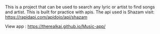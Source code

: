 This is a project that can be used to search any lyric or artist to find songs and artist. This is built for
practice with apis. The api used is Shazam visit: https://rapidapi.com/apidojo/api/shazam

View app : https://therealkai.github.io/Music-app/
